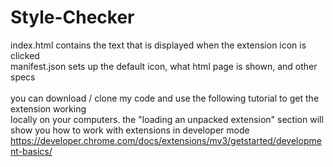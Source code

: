 # Style-Checker
index.html contains the text that is displayed when the extension icon is clicked\
manifest.json sets up the default icon, what html page is shown, and other specs\
\
you can download / clone my code and use the following tutorial to get the extension working\
locally on your computers. the "loading an unpacked extension" section will show you how to work with extensions in developer mode\
https://developer.chrome.com/docs/extensions/mv3/getstarted/development-basics/
